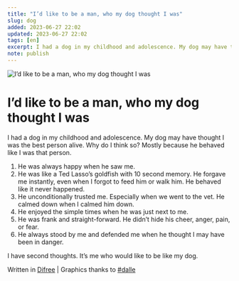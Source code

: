 ```yaml
---
title: "I’d like to be a man, who my dog thought I was"
slug: dog
added: 2023-06-27 22:02
updated: 2023-06-27 22:02
tags: [en]
excerpt: I had a dog in my childhood and adolescence. My dog may have thought I was the best person alive. Why do I think so? Mostly because he behaved like I was that person.
note: publish
---
```

![I’d like to be a man, who my dog thought I was](/images/2023-06-27-dog.png)
# I’d like to be a man, who my dog thought I was
I had a dog in my childhood and adolescence. My dog may have thought I was the best person alive. Why do I think so? Mostly because he behaved like I was that person.

1. He was always happy when he saw me.
2. He was like a Ted Lasso’s goldfish with 10 second memory. He forgave me instantly, even when I forgot to feed him or walk him. He behaved like it never happened.
3. He unconditionally trusted me. Especially when we went to the vet. He calmed down when I calmed him down.
4. He enjoyed the simple times when he was just next to me.
5. He was frank and straight-forward. He didn’t hide his cheer, anger, pain, or fear.
6. He always stood by me and defended me when he thought I may have been in danger.

I have second thoughts. It’s me who would like to be like my dog.




Written in [Difree](https://www.getdifree.com/) | Graphics thanks to [#dalle](https://labs.openai.com/s/UyPeDWzIQfGayMBpKqwARVIh)
